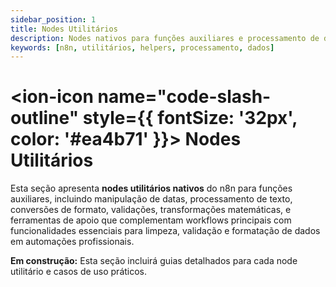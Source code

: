 ```yaml
---
sidebar_position: 1
title: Nodes Utilitários
description: Nodes nativos para funções auxiliares e processamento de dados
keywords: [n8n, utilitários, helpers, processamento, dados]
---
```


# <ion-icon name="code-slash-outline" style={{ fontSize: '32px', color: '#ea4b71' }}></ion-icon> Nodes Utilitários

Esta seção apresenta **nodes utilitários nativos** do n8n para funções auxiliares, incluindo manipulação de datas, processamento de texto, conversões de formato, validações, transformações matemáticas, e ferramentas de apoio que complementam workflows principais com funcionalidades essenciais para limpeza, validação e formatação de dados em automações profissionais.

**Em construção:** Esta seção incluirá guias detalhados para cada node utilitário e casos de uso práticos.
